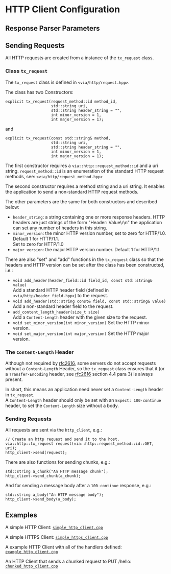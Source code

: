 # HTTP Client Configuration #

## Response Parser Parameters ##



## Sending Requests ##

All HTTP requests are created from a instance of the `tx_request` class.

### Class `tx_request` ###

The `tx_request` class is defined in `<via/http/request.hpp>`.

The class has two Constructors:

    explicit tx_request(request_method::id method_id,
                        std::string uri,
                        std::string header_string = "",
                        int minor_version = 1,
                        int major_version = 1);
and

    explicit tx_request(const std::string& method,
                        std::string uri,
                        std::string header_string = "",
                        int minor_version = 1,
                        int major_version = 1);

The first constructor requires a `via::http::request_method::id`
and a uri string.
`request_method::id` is an enumeration of the standard HTTP request methods, see:
`<via/http/request_method.hpp>`

The second constructor requires a method string and a uri string.
It enables the application to send a non-standard HTTP request methods.

The other parameters are the same for both constructors and described below:  

 + `header_string`: a string containing one or more response headers.
    HTTP headers are just strings of the form "Header: Value\r\n" the application can
    set any number of headers in this string.
 + `minor_version`: the minor HTTP version number, set to zero for HTTP/1.0.
    Default 1 for HTTP/1.1.  
    Set to zero for HTTP/1.0
 + `major_version`: the major HTTP version number. Default 1 for HTTP/1.1.

There are also "set" and "add" functions in the `tx_request` class so that the 
headers and HTTP version can be set after the class has been constructed, i.e.:  

 + `void add_header(header_field::id field_id, const std::string& value)`  
    Add a standard HTTP header field (defined in `<via/http/header_field.hpp>`)
    to the request.
 + `void add_header(std::string const& field, const std::string& value)`  
    Add a non-standard header field  to the request.
 + `add_content_length_header(size_t size)`  
    Add a `Content-Length` header with the given size to the request.
 + `void set_minor_version(int minor_version)` Set the HTTP minor version.
 + `void set_major_version(int major_version)` Set the HTTP major version.

### The `Content-Length` Header ###

Although not required by [rfc2616](http://www.w3.org/Protocols/rfc2616/rfc2616.html),
some servers do not accept requests without a `Content-Length` Header, so the
`tx_request` class ensures that it (or a `Transfer-Encoding` header, see
[rfc2616](http://www.w3.org/Protocols/rfc2616/rfc2616.html) section 4.4 para 3)
is always present.

In short, this means an application need never set a `Content-Length` header in
`tx_request`.  
A `Content-Length` header should only be set with an `Expect: 100-continue` header,
to set the `Content-Length` size without a body.

### Sending Requests ###

All requests are sent via the `http_client`, e.g.:

    // Create an http request and send it to the host.
    via::http::tx_request request(via::http::request_method::id::GET, uri);
    http_client->send(request);

There are also functions for sending chunks, e.g.:

    std::string a_chunk("An HTTP message chunk");
    http_client->send_chunk(a_chunk);

And for sending a message body after a `100-continue` response, e.g.:

    std::string a_body("An HTTP message body");
    http_client->send_body(a_body);

## Examples ##

A simple HTTP Client:
[`simple_http_client.cpp`](examples/client/simple_http_client.cpp)

A simple HTTPS Client:
[`simple_https_client.cpp`](examples/client/simple_https_client.cpp)

A example HTTP Client with all of the handlers defined:
[`example_http_client.cpp`](examples/client/example_http_client.cpp)

An HTTP Client that sends a chunked request to PUT /hello:
[`chunked_http_client.cpp`](examples/client/chunked_http_client.cpp)
